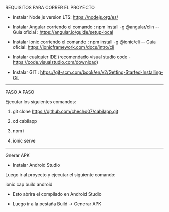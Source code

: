 REQUISITOS PARA CORRER EL PROYECTO

* Instalar Node js version LTS: https://nodejs.org/es/

* Instalar Angular corriendo el comando : npm install -g @angular/clin
 -- Guia oficial : https://angular.io/guide/setup-local

* Instalar Ionic corriendo el comando : npm install -g @ionic/cli
 -- Guia oficial: https://ionicframework.com/docs/intro/cli

* Instalar cualquier IDE (recomendado visual studio code - https://code.visualstudio.com/download)

* Instalar GIT : https://git-scm.com/book/en/v2/Getting-Started-Installing-Git

---------------------------------------------

PASO A PASO

Ejecutar los siguientes comandos: 

1) git clone https://github.com/checho07/cabilapp.git

2) cd cabilapp

3) npm i

4) ionic serve

---------------------------------------------

Gnerar APK 

* Instalar Android Studio

Luego ir al proyecto y ejecutar el siguiente comando:

ionic cap build android

* Esto abrira el compilado en Android Studio

* Luego ir a la pestaña Build -> Generar APK



